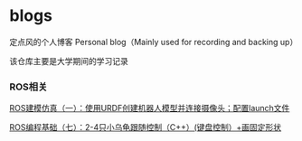 # blogs

定点风的个人博客 Personal blog（Mainly used for recording and backing up）

该仓库主要是大学期间的学习记录



### ROS相关

[ROS建模仿真（一）：使用URDF创建机器人模型并连接摄像头；配置launch文件](https://github.com/Feng-DDXY/blogs/issues/2)

[ROS编程基础（七）：2-4只小乌龟跟随控制（C++）(键盘控制）+画固定形状](https://github.com/Feng-DDXY/blogs/issues/1)



